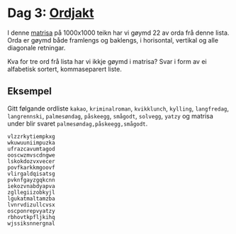 # Dag 3: [Ordjakt]()

I denne [matrisa](matrix.txt) på 1000x1000 teikn har vi gøymd 22 av orda frå denne lista. Orda er gøymd både framlengs og baklengs, i horisontal, vertikal og alle diagonale retningar.

Kva for tre ord frå lista har vi ikkje gøymd i matrisa? Svar i form av ei alfabetisk sortert, kommaseparert liste.

## Eksempel

Gitt følgande ordliste `kakao`, `kriminalroman`, `kvikklunch`, `kylling`, `langfredag`, `langrennski`, `palmesøndag`, `påskeegg`, `smågodt`, `solvegg`, `yatzy` og matrisa under blir svaret `palmesøndag,påskeegg,smågodt`.

```
vlzzrkytiempkxg 
wkuwuuniimpuzka 
ufrazcavumtagod 
ooscwzmvscdngwe 
lskokdozvxvecer 
povfkarkkmgoovf 
vlirgaldqisatsg 
pvknfgayzgqkcnn 
iekozvnabdyapva 
zgllegiizobkyjl 
lgukatmaltamzba 
lvnrvdizullcvsx 
oscponrepvyatzy 
rbhovtkpfljkihq 
wjssiksnnergnal
```